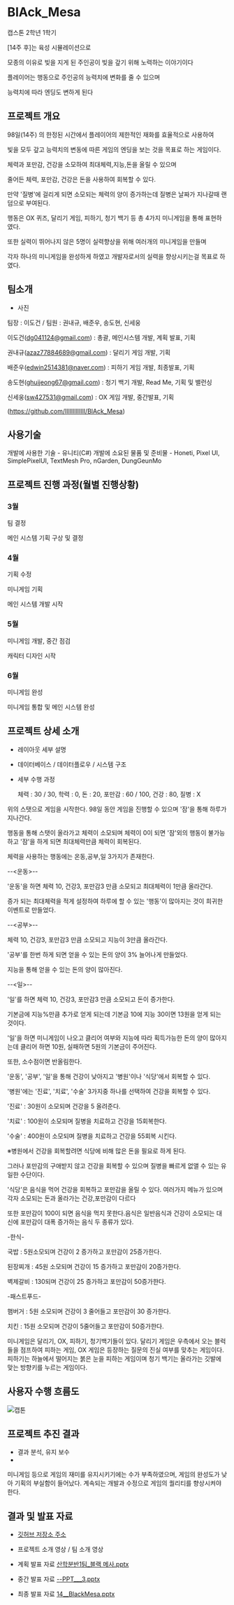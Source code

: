 # BlAck_Mesa
 캡스톤 2학년 1학기

[14주 후]는 육성 시뮬레이션으로 

모종의 이유로 빚을 지게 된 주인공이 빚을 갚기 위해 노력하는 이야기이다

플레이어는 행동으로 주인공의 능력치에 변화를 줄 수 있으며

능력치에 따라 엔딩도 변하게 된다

## 프로젝트 개요    
98일(14주) 의 한정된 시간에서 플레이어의 제한적인 재화를 효율적으로 사용하여 

빛을 모두 갚고 능력치의 변동에 따른 게임의 엔딩을 보는 것을 목표로 하는 게임이다.

체력과 포만감, 건강을 소모하여 최대체력,지능,돈을 올릴 수 있으며 

줄어든 체력, 포만감, 건강은 돈을 사용하여 회복할 수 있다.

만약 '질병'에 걸리게 되면 소모되는 체력의 양이 증가하는데  질병은 날짜가 지나갈때 랜덤으로 부여된다.

행동은 OX 퀴즈, 달리기 게임, 피하기, 청기 백기 등 총 4가지 미니게임을 통해 표현하였다.

또한 실력이 뛰어나지 않은 5명이 실력향상을 위해 여러개의 미니게임을 만들며 

각자 하나의 미니게임을 완성하게 하였고 개발자로서의 실력을 향상시키는걸 목표로 하였다.

## 팀소개

- 사진

팀장 : 이도건 / 팀원 : 권내규, 배준우, 송도현, 신세웅

이도건(dg041124@gmail.com) : 총괄, 메인시스템 개발, 계획 발표, 기획

권내규(azaz77884689@gmail.com) : 달리기 게임 개발, 기획

배준우(edwin2514381@naver.com) : 피하기 게임 개발, 최종발표, 기획

송도현(ghuijeong67@gmail.com) : 청기 백기 개발, Read Me, 기획 및 밸런싱

신세웅(sw427531@gmail.com) : OX 게임 개발, 중간발표, 기획

(https://github.com/IlIlIlllIIllI/BlAck_Mesa)

## 사용기술

개발에 사용한 기술 - 유니티(C#) 
개발에 소요된 물품 및 준비물 - Honeti, Pixel UI, SimplePixelUI, TextMesh Pro, nGarden, DungGeunMo

## 프로젝트 진행 과정(월별 진행상황)

### 3월

팀 결정

메인 시스템 기획 구상 및 결정


### 4월

기획 수정

미니게임 기획

메인 시스템 개발 시작


### 5월

미니게임 개발, 중간 점검

캐릭터 디자인 시작


### 6월

미니게임 완성 

미니게임 통합 및 메인 시스템 완성


## 프로젝트 상세 소개

- 레이아웃 세부 설명
- 데이터베이스 / 데이터플로우 / 시스템 구조
- 세부 수행 과정
  
  체력 : 30 / 30, 학력 : 0, 돈 : 20, 포만감 : 60  / 100, 건강 : 80, 질병 : X

위의 스탯으로 게임을 시작한다. 98일 동안 게임을 진행할 수 있으며 '잠'을 통해 하루가 지나간다.

행동을 통해 스탯이 올라가고 체력이 소모되며 체력이 0이 되면 '잠'외의 행동이 불가능하고 '잠'을 하게 되면 최대체력만큼 체력이 회복된다.

체력을 사용하는 행동에는 온동,공부,일 3가지가 존재한다.


--<운동>--

'운동'을 하면 체력 10, 건강3, 포만감3 만큼 소모되고 최대체력이 1만큼 올라간다. 

증가 되는 최대체력을 적게 설정하여 하루에 할 수 있는 '행동'이 많아지는 것이 희귀한 이벤트로 만들었다.


--<공부>--

체력 10, 건강3, 포만감3 만큼 소모되고 지능이 3만큼 올라간다. 

'공부'를 한번 하게 되면 얻을 수 있는 돈의 양이 3% 늘어나게 만들었다.

지능을 통해 얻을 수 있는 돈의 양이 많아진다. 


--<일>--

'일'를 하면 체력 10, 건강3, 포만감3 만큼 소모되고 돈이 증가한다. 

기본금에 지능%만큼 추가로 얻게 되는데 기본금 10에 지능 30이면 13원을 얻게 되는 것이다. 

'일'을 하면 미니게임이 나오고 클리어 여부와 지능에 따라 획득가능한 돈의 양이 많아지는데 클리어 하면 10원, 실패하면 5원의 기본금이 주어진다.

또한, 소수점이면 반올림한다.

'운동', '공부', '일'을 통해 건강이 낮아지고 '병원'이나 '식당'에서 회복할 수 있다.



'병원'에는 '진료', '치료', '수술' 3가지중 하나를 선택하여 건강을 회복할 수 있다.

'진료' : 30원이 소모되며 건강을 5 올려준다. 

'치료' : 100원이 소모되며 질병을 치료하고 건강을 15회복한다. 

'수술' : 400원이 소모되며 질병을 치료하고 건강을 55회복 시킨다.

※병원에서 건강을 회복할려면 식당에 비해 많은 돈을 필요로 하게 된다. 

  그러나 포만감의 구애받지 않고 건강을 회복할 수 있으며 질병을 빠르게 없앨 수 있는 유일한 수단이다.


'식당'은 음식을 먹어 건강을 회복하고 포만감을 올릴 수 있다. 여러가지 메뉴가 있으며 각자 소모되는 돈과 올라가는 건강,포만감이 다르다

또한 포만감이 100이 되면 음식을 먹지 못한다.음식은 일반음식과 건강이 소모되는 대신에 포만감이 대폭 증가하는 음식 두 종류가 있다.


-한식-

국밥 : 5원소모되며 건강이 2 증가하고 포만감이 25증가한다.

된장찌개 : 45원 소모되며 건강이 15 증가하고 포만감이 20증가한다.

벽제갈비 : 130되며 건강이 25 증가하고 포만감이 50증가한다. 


-패스트푸드-

햄버거 : 5원 소모되며 건강이 3 줄어들고 포만감이 30 증가한다. 

치킨 : 15원 소모되며 건강이 5줄어들고 포만감이 50증가한다.


미니게임은 달리기, OX, 피하기, 청기백기들이 있다. 달리기 게임은 우측에서 오는 블럭들을 점프하여 피하는 게임, OX 게임은 등장하는 질문의 진실 여부를 맞추는 게임이다. 
피하기는 하늘에서 떨어지는 붉은 눈을 피하는 게임이며 청기 백기는 올라가는 깃발에 맞는 방향키를 누르는 게임이다.

## 사용자 수행 흐름도
![캡톤](https://user-images.githubusercontent.com/108465094/178197685-bc7aad9a-b521-4593-98f0-f6c47ea386a8.png)


## 프로젝트 추진 결과

- 결과 분석, 유지 보수
- 
미니게임 등으로 게임의 재미를 유지시키기에는 수가 부족하였으며, 게임의 완성도가 낮아 기획의 부실함이 들어났다.
계속되는 개발과 수정으로 게임의 퀄리티를 향상시켜야 한다.

## 결과 및 발표 자료

- [깃허브 저장소 주소](https://github.com/IlIlIlllIIllI/BlAck_Mesa)
   
- 프로젝트 소개 영상 / 팀 소개 영상

- 계획 발표 자료  [산학분반1팀_블랙 메사.pptx](https://github.com/IlIlIlllIIllI/BlAck_Mesa/files/9081203/1._.pptx)
   
- 중간 발표 자료 [--PPT___3.pptx](https://github.com/IlIlIlllIIllI/BlAck_Mesa/files/9080081/--PPT___3.pptx) 
 
- 최종 발표 자료 [14__BlackMesa.pptx](https://github.com/IlIlIlllIIllI/BlAck_Mesa/files/9083247/14__BlackMesa.pptx)
